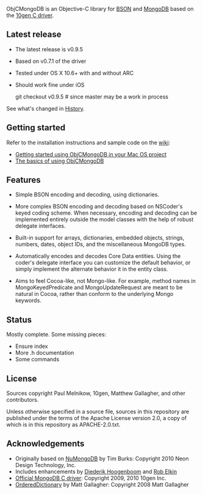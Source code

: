 ObjCMongoDB is an Objective-C library for [BSON][] and [MongoDB][] based on
the [10gen C driver][mongo-c-driver].

## Latest release

 -   The latest release is v0.9.5
 -   Based on v0.7.1 of the driver
 -   Tested under OS X 10.6+ with and without ARC
 -   Should work fine under iOS

     git checkout v0.9.5     # since master may be a work in process

See what's changed in [History][].

## Getting started

Refer to the installation instructions and sample code on the
[wiki][]:

 -   [Getting started using ObjCMongoDB in your Mac OS project][GettingStarted]
 -   [The basics of using ObjCMongoDB][TheBasics]

## Features

 -   Simple BSON encoding and decoding, using dictionaries.

 -   More complex BSON encoding and decoding based on NSCoder's keyed coding
     scheme. When necessary, encoding and decoding can be implemented entirely
     outside the model classes with the help of robust delegate interfaces.
   
 -   Built-in support for arrays, dictionaries, embedded objects, strings,
     numbers, dates, object IDs, and the miscellaneous MongoDB types.

 -   Automatically encodes and decodes Core Data entities. Using the coder's
     delegate interface you can customize the default behavior, or simply implement the alternate behavior it in the entity class.

 -   Aims to feel Cocoa-like, not Mongo-like. For example, method names in
     MongoKeyedPredicate and MongoUpdateRequest are meant to be natural in Cocoa, rather than conform to the underlying Mongo keywords.

## Status

Mostly complete. Some missing pieces:

 -   Ensure index
 -   More .h documentation
 -   Some commands

## License

Sources copyright Paul Melnikow, 10gen, Matthew Gallagher, and other
contributors.

Unless otherwise specified in a source file, sources in this repository are
published under the terms of the Apache License version 2.0, a copy of which is
in this repository as APACHE-2.0.txt.

## Acknowledgements

 -  Originally based on [NuMongoDB][] by Tim Burks: Copyright 2010 Neon Design Technology, Inc.
 -  Includes enhancements by [Diederik Hoogenboom][] and [Rob Elkin][]
 -  [Official MongoDB C driver][mongo-c-driver]: Copyright 2009, 2010 10gen Inc.
 -  [OrderedDictionary][] by Matt Gallagher: Copyright 2008 Matt Gallagher

[BSON]: http://bsonspec.org/
[MongoDB]: http://www.mongodb.org/
[mongo-c-driver]: https://github.com/mongodb/mongo-c-driver
[History]: HISTORY.md
[Wiki]: https://github.com/noa--/ObjCMongoDB/wiki
[GettingStarted]: https://github.com/noa--/ObjCMongoDB/wiki/GettingStarted
[TheBasics]: https://github.com/noa--/ObjCMongoDB/wiki/TheBasics
[NuMongoDB]: https://github.com/timburks/NuMongoDB
[Diederik Hoogenboom]: https://github.com/dhoogenb/NuMongoDB
[Rob Elkin]: https://github.com/robelkin/NuMongoDB
[OrderedDictionary]: http://cocoawithlove.com/2008/12/ordereddictionary-subclassing-cocoa.html

